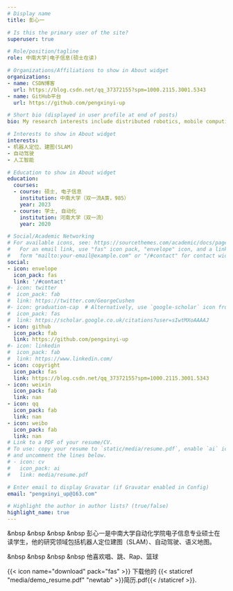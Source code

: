 ```yaml
---
# Display name
title: 彭心一 

# Is this the primary user of the site?
superuser: true

# Role/position/tagline
role: 中南大学|电子信息(硕士在读)

# Organizations/Affiliations to show in About widget
organizations:
- name: CSDN博客 
  url: https://blog.csdn.net/qq_37372155?spm=1000.2115.3001.5343
- name: GitHub平台
  url: https://github.com/pengxinyi-up

# Short bio (displayed in user profile at end of posts)
bio: My research interests include distributed robotics, mobile computing and programmable matter.

# Interests to show in About widget
interests:
- 机器人定位、建图(SLAM)
- 自动驾驶
- 人工智能

# Education to show in About widget
education:
  courses:
  - course: 硕士, 电子信息
    institution: 中南大学（双一流A类，985）
    year: 2023
  - course: 学士, 自动化
    institution: 河南大学（双一流）
    year: 2020

# Social/Academic Networking
# For available icons, see: https://sourcethemes.com/academic/docs/page-builder/#icons
#   For an email link, use "fas" icon pack, "envelope" icon, and a link in the
#   form "mailto:your-email@example.com" or "/#contact" for contact widget.
social:
- icon: envelope
  icon_pack: fas
  link: '/#contact'
#- icon: twitter
#  icon_pack: fab
#  link: https://twitter.com/GeorgeCushen
#- icon: graduation-cap  # Alternatively, use `google-scholar` icon from `ai` icon pack
#  icon_pack: fas
#  link: https://scholar.google.co.uk/citations?user=sIwtMXoAAAAJ
- icon: github
  icon_pack: fab
  link: https://github.com/pengxinyi-up
#- icon: linkedin
#  icon_pack: fab
#  link: https://www.linkedin.com/
- icon: copyright
  icon_pack: fas
  link: https://blog.csdn.net/qq_37372155?spm=1000.2115.3001.5343
- icon: weixin
  icon_pack: fab
  link: nan
- icon: qq
  icon_pack: fab
  link: nan
- icon: weibo
  icon_pack: fab
  link: nan
# Link to a PDF of your resume/CV.
# To use: copy your resume to `static/media/resume.pdf`, enable `ai` icons in `params.toml`, 
# and uncomment the lines below.
# - icon: cv
#   icon_pack: ai
#   link: media/resume.pdf

# Enter email to display Gravatar (if Gravatar enabled in Config)
email: "pengxinyi_up@163.com"

# Highlight the author in author lists? (true/false)
highlight_name: true
---
```


&nbsp &nbsp &nbsp &nbsp 彭心一是中南大学自动化学院电子信息专业硕士在读学生，他的研究领域包括机器人定位建图（SLAM）、自动驾驶、语义地图。 

&nbsp &nbsp &nbsp &nbsp 他喜欢唱、跳、Rap、篮球

{{< icon name="download" pack="fas" >}} 下载他的 {{< staticref "media/demo_resume.pdf" "newtab" >}}简历.pdf{{< /staticref >}}.
